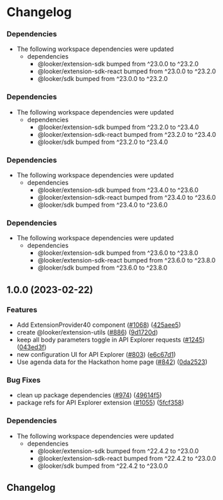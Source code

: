 # Changelog

### Dependencies

* The following workspace dependencies were updated
  * dependencies
    * @looker/extension-sdk bumped from ^23.0.0 to ^23.2.0
    * @looker/extension-sdk-react bumped from ^23.0.0 to ^23.2.0
    * @looker/sdk bumped from ^23.0.0 to ^23.2.0

### Dependencies

* The following workspace dependencies were updated
  * dependencies
    * @looker/extension-sdk bumped from ^23.2.0 to ^23.4.0
    * @looker/extension-sdk-react bumped from ^23.2.0 to ^23.4.0
    * @looker/sdk bumped from ^23.2.0 to ^23.4.0

### Dependencies

* The following workspace dependencies were updated
  * dependencies
    * @looker/extension-sdk bumped from ^23.4.0 to ^23.6.0
    * @looker/extension-sdk-react bumped from ^23.4.0 to ^23.6.0
    * @looker/sdk bumped from ^23.4.0 to ^23.6.0

### Dependencies

* The following workspace dependencies were updated
  * dependencies
    * @looker/extension-sdk bumped from ^23.6.0 to ^23.8.0
    * @looker/extension-sdk-react bumped from ^23.6.0 to ^23.8.0
    * @looker/sdk bumped from ^23.6.0 to ^23.8.0

## 1.0.0 (2023-02-22)


### Features

* Add ExtensionProvider40 component ([#1068](https://github.com/looker-open-source/sdk-codegen/issues/1068)) ([425aee5](https://github.com/looker-open-source/sdk-codegen/commit/425aee5097361b580b3ff7e93f227d6d34f21eb3))
* create @looker/extension-utils ([#886](https://github.com/looker-open-source/sdk-codegen/issues/886)) ([9d1720d](https://github.com/looker-open-source/sdk-codegen/commit/9d1720d9a4cec00c45195dd9c716d9a2a929264f))
* keep all body parameters toggle in API Explorer requests ([#1245](https://github.com/looker-open-source/sdk-codegen/issues/1245)) ([043ed3f](https://github.com/looker-open-source/sdk-codegen/commit/043ed3ff12cba4f821604b5b668d7301ed4aa6d1))
* new configuration UI for API Explorer ([#803](https://github.com/looker-open-source/sdk-codegen/issues/803)) ([e6c67d1](https://github.com/looker-open-source/sdk-codegen/commit/e6c67d1211b412d4ce83127c9f7a8f091e3cf27f))
* Use agenda data for the Hackathon home page ([#842](https://github.com/looker-open-source/sdk-codegen/issues/842)) ([0da2523](https://github.com/looker-open-source/sdk-codegen/commit/0da25239c3f108cb684309818c33c91c2a7c3278))


### Bug Fixes

* clean up package dependencies ([#974](https://github.com/looker-open-source/sdk-codegen/issues/974)) ([49614f5](https://github.com/looker-open-source/sdk-codegen/commit/49614f5a19c7fe873e9ceed14d407d18864286f9))
* package refs for API Explorer extension ([#1055](https://github.com/looker-open-source/sdk-codegen/issues/1055)) ([5fcf358](https://github.com/looker-open-source/sdk-codegen/commit/5fcf3588e1f4e87fc6d1d5789e00f66cf4fe92d9))


### Dependencies

* The following workspace dependencies were updated
  * dependencies
    * @looker/extension-sdk bumped from ^22.4.2 to ^23.0.0
    * @looker/extension-sdk-react bumped from ^22.4.2 to ^23.0.0
    * @looker/sdk bumped from ^22.4.2 to ^23.0.0

## Changelog
